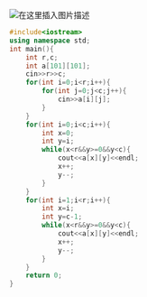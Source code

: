 ![在这里插入图片描述](https://pic.2ge.org/cdn/?url=https://img-blog.csdnimg.cn/20210718110323895.png?x-oss-process=image/watermark,type_ZmFuZ3poZW5naGVpdGk,shadow_10,text_aHR0cHM6Ly9ibG9nLmNzZG4ubmV0L1BhbkRhb3hpMjAyMA==,size_16,color_FFFFFF,t_70)

```cpp
#include<iostream>
using namespace std;
int main(){
	int r,c;
	int a[101][101];
	cin>>r>>c;
	for(int i=0;i<r;i++){
		for(int j=0;j<c;j++){
			cin>>a[i][j];
		}
	}
	for(int i=0;i<c;i++){
		int x=0;
		int y=i;
		while(x<r&&y>=0&&y<c){
			cout<<a[x][y]<<endl;
			x++;
			y--;
		}
	}
	for(int i=1;i<r;i++){
		int x=i;
		int y=c-1;
		while(x<r&&y>=0&&y<c){
			cout<<a[x][y]<<endl;
			x++;
			y--;
		}
	}
	return 0;
}
```


